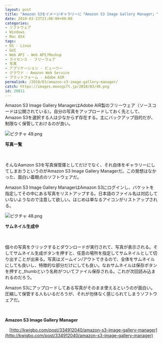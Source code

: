 ```yaml
---
layout: post
title: "Amazon S3をイメージギャラリーに「Amazon S3 Image Gallery Manager」"
date: 2010-03-23T21:00:00+09:00
categories:
- ソフトウェア
- Windows
- Mac OSX
tags: 
- OS - Linux
- GUI
- Web API - Web API/Mashup
- ライセンス - フリーウェア
- 写真
- アプリケーション - ビューワー
- クラウド - Amazon Web Service
- プラットフォーム - Adobe AIR
permalink: /2010/03/amazon-s3-image-gallery-manager/
catch: https://images.moongift.jp/2010/03/48.png
id: 20811
---
```

Amazon S3 Image Gallery ManagerはAdobe AIR製のフリーウェア（ソースコードは公開されている）。自分の写真をアップロードしておく先として、Amazon S3を選択する人は少なからず存在する。主にバックアップ目的だが、制限なく保管しておけるのが良い。

  

![ピクチャ 49.png](https://images.moongift.jp/2010/03/49.png)  
  
**写真一覧**

  

　

  

そんなAamzon S3を写真保管庫としてだけでなく、それ自体をギャラリーにしてしまおうというのがAmazon S3 Image Gallery Managerだ。この発想はなかった、面白い着眼点のソフトウェアだ。

  
  
<!--more-->

Amazon S3 Image Gallery ManagerはAmazon S3にログインし、バケットを指定してその中にある写真をリストアップする。日本語のファイル名は対応していないようなので注意して欲しい。はじめは単なるアイコンがリストアップされる。

  

![ピクチャ 48.png](https://images.moongift.jp/2010/03/48.png)  
  
**サムネイル生成中**

  

　

  

個々の写真をクリックするとダウンロードが実行されて、写真が表示される。そしてサムネイル生成ボタンを押すと、任意の場所を指定してサムネイルとして切り出すことが出来る。写真はズームイン/アウトできるので、全体をサムネイルにしても良いし、特徴的な部分だけにしても良い。なおサムネイルは保存ボタンを押すと\_thumbという名称がついてファイル保存される。これが次回読み込まれるのだろう。

  

Amazon S3にアップロードしてある写真がそのまま使えるというのが面白い。圧縮して保管する人もいるだろうが、それが勿体なく感じられてしまうソフトウェアだ。

  

　

  

**Amazon S3 Image Gallery Manager**  
  
　[http://kwigbo.com/post/334912040/amazon-s3-image-gallery-manager](http://kwigbo.com/post/334912040/amazon-s3-image-gallery-manager)

  
  
